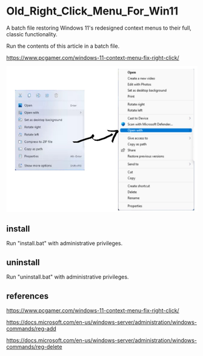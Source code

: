 # Old_Right_Click_Menu_For_Win11

A batch file restoring Windows 11's redesigned context menus to their full, classic functionality.

Run the contents of this article in a batch file.

https://www.pcgamer.com/windows-11-context-menu-fix-right-click/ 

![img](./images/top.jpg)

## install

Run "install.bat" with administrative privileges.

## uninstall

Run "uninstall.bat" with administrative privileges.

## references

https://www.pcgamer.com/windows-11-context-menu-fix-right-click/

https://docs.microsoft.com/en-us/windows-server/administration/windows-commands/reg-add

https://docs.microsoft.com/en-us/windows-server/administration/windows-commands/reg-delete